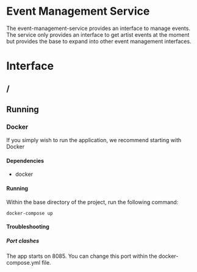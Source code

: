 # Event Management Service

The event-management-service provides an interface to manage events. The service only provides an interface to get artist events at the moment but provides the base to expand into other event management interfaces. 

# Interface
## /

## Running
### Docker 
If you simply wish to run the application, we recommend starting with Docker

#### Dependencies
- docker

#### Running
Within the base directory of the project, run the following command:
```
docker-compose up
```
#### Troubleshooting 
##### Port clashes
The app starts on 8085. You can change this port within the docker-compose.yml file.
